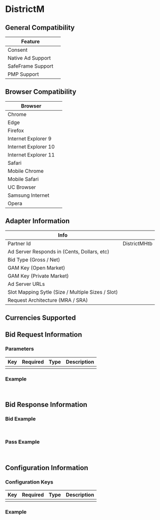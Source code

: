 # DistrictM
## General Compatibility
|Feature|  |
|---|---|
| Consent |  |
| Native Ad Support |  |
| SafeFrame Support |  |
| PMP Support | |
 
## Browser Compatibility
| Browser |  |
|--- |---|
| Chrome |  |
| Edge |  |
| Firefox |  |
| Internet Explorer 9 |  |
| Internet Explorer 10 |  |
| Internet Explorer 11 |  |
| Safari |  |
| Mobile Chrome | |
| Mobile Safari | |
| UC Browser | |
| Samsung Internet | |
| Opera | |
 
## Adapter Information
| Info | |
|---|---|
| Partner Id | DistrictMHtb |
| Ad Server Responds in (Cents, Dollars, etc) | |
| Bid Type (Gross / Net) | |
| GAM Key (Open Market) | |
| GAM Key (Private Market) | |
| Ad Server URLs | |
| Slot Mapping Sytle (Size / Multiple Sizes / Slot) | |
| Request Architecture (MRA / SRA) | |
 
## Currencies Supported
 
## Bid Request Information
### Parameters
| Key | Required | Type | Description |
|---|---|---|---|
| | | | |
 
### Example
```javascript
 
```
 
## Bid Response Information
### Bid Example
```javascript
 
```
### Pass Example
```javascript
 
```
 
## Configuration Information
### Configuration Keys
| Key | Required | Type | Description |
|---|---|---|---|
| | | | |
### Example
```javascript
 
```